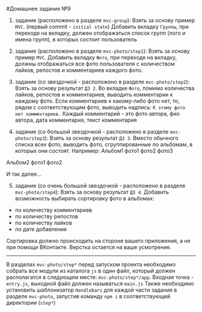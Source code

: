 #Домашнее задание №9

1. задание (расположено в разделе `mvc-group`):
Взять за основу пример `MVС`. (первый commit - `initial state`)
Добавить вкладку `Группы`, при переходе на вкладку, должен отображаться список групп (лого и имена групп), в которых состоит пользователь

2. задание (расположено в разделе `mvc-photo/step1`):
Взять за основу пример `MVС`.
Добавить вкладку `Фото`, при переходе на вкладку, должны отображаться все фото пользователя с количеством лайков, репостов и комментариев каждого фото.

3. задание (со звездочкой - расположено в разделе `mvc-photo/step2`):
Взять за основу результат `ДЗ 2`. 
Во вкладке `Фото`, помимо количества лайков, репостов и комментариев, выводить комментарии к каждому фото. Если комментариев к какому-либо фото нет, то, рядом с соответствующим фото, выводить надпись: `К этому фото нет комментариев.`
Каждый комментарий - это фото автора, фио автора, дата комментария, текст комментария

4. задание (со большой звездочкой - расположено в разделе `mvc-photo/step3`):
Взять за основу результат `ДЗ 3`.
Вместо обычного списка всех фото, выводить фото, сгруппированные по альбомам, в которых они состоят.
Например:
Альбом1
фото1
фото2
фото3

Альбом2
фото1
фото2

И так далее…

5. задание (со очень большой звездочкой - расположено в разделе `mvc-photo/step4`):
Взять за основу результат `ДЗ 4`.
Добавить возможность выбирать сортировку фото в альбомах:
- по количеству комментариев
- по количеству репостов
- по количеству лайков
- по дате добавления

Сортировка должно происходить на стороне вашего приложения, а не при помощи ВКонтакте.
Верстка остается на ваше усмотрение.
______________

В разделах `mvc-photo/step*` перед запуском проекта необходимо собрать все модули из каталога `js` в один файл, который должен располагатся в следующем месте: `mvc-photo/step*/app`. Входная точка - `entry.js`, выходной файл должен называться `main.js`
Также необходимо установить шаблонизатор `Handlebars` для каждой части задания в разделе `mvc-photo`, запустив команду `npm i` в соответствующей директории (`step*`)